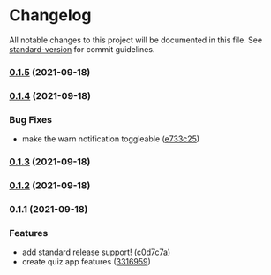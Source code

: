 # Changelog

All notable changes to this project will be documented in this file. See [standard-version](https://github.com/conventional-changelog/standard-version) for commit guidelines.

### [0.1.5](https://github.com/OkekeChristian24/quiz-app-tsx/compare/v0.1.4...v0.1.5) (2021-09-18)

### [0.1.4](https://github.com/OkekeChristian24/quiz-app-tsx/compare/v0.1.3...v0.1.4) (2021-09-18)


### Bug Fixes

* make the warn notification toggleable ([e733c25](https://github.com/OkekeChristian24/quiz-app-tsx/commit/e733c2505f5800929a72e94ece5c58f4966ef6c5))

### [0.1.3](https://github.com/OkekeChristian24/quiz-app-tsx/compare/v0.1.2...v0.1.3) (2021-09-18)

### [0.1.2](https://github.com/OkekeChristian24/quiz-app-tsx/compare/v0.1.1...v0.1.2) (2021-09-18)

### 0.1.1 (2021-09-18)


### Features

* add standard release support! ([c0d7c7a](https://github.com/OkekeChristian24/quiz-app-tsx/commit/c0d7c7affc7110080b2c6f2d382a8224e08f19d7))
* create quiz app features ([3316959](https://github.com/OkekeChristian24/quiz-app-tsx/commit/3316959deab617223d95e40975a139bebfa029de))
